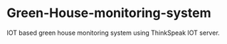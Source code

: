 # Green-House-monitoring-system
IOT based green house monitoring system using ThinkSpeak IOT server.
